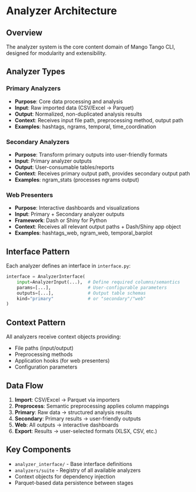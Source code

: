 # Analyzer Architecture

## Overview

The analyzer system is the core content domain of Mango Tango CLI, designed for modularity and extensibility.

## Analyzer Types

### Primary Analyzers

- **Purpose**: Core data processing and analysis
- **Input**: Raw imported data (CSV/Excel → Parquet)
- **Output**: Normalized, non-duplicated analysis results
- **Context**: Receives input file path, preprocessing method, output path
- **Examples**: hashtags, ngrams, temporal, time_coordination

### Secondary Analyzers

- **Purpose**: Transform primary outputs into user-friendly formats
- **Input**: Primary analyzer outputs
- **Output**: User-consumable tables/reports
- **Context**: Receives primary output path, provides secondary output path
- **Examples**: ngram_stats (processes ngrams output)

### Web Presenters

- **Purpose**: Interactive dashboards and visualizations
- **Input**: Primary + Secondary analyzer outputs
- **Framework**: Dash or Shiny for Python
- **Context**: Receives all relevant output paths + Dash/Shiny app object
- **Examples**: hashtags_web, ngram_web, temporal_barplot

## Interface Pattern

Each analyzer defines an interface in `interface.py`:

```python
interface = AnalyzerInterface(
    input=AnalyzerInput(...),  # Define required columns/semantics
    params=[...],              # User-configurable parameters
    outputs=[...],             # Output table schemas
    kind="primary"             # or "secondary"/"web"
)
```

## Context Pattern

All analyzers receive context objects providing:

- File paths (input/output)
- Preprocessing methods
- Application hooks (for web presenters)
- Configuration parameters

## Data Flow

1. **Import**: CSV/Excel → Parquet via importers
2. **Preprocess**: Semantic preprocessing applies column mappings
3. **Primary**: Raw data → structured analysis results
4. **Secondary**: Primary results → user-friendly outputs
5. **Web**: All outputs → interactive dashboards
6. **Export**: Results → user-selected formats (XLSX, CSV, etc.)

## Key Components

- `analyzer_interface/` - Base interface definitions
- `analyzers/suite` - Registry of all available analyzers
- Context objects for dependency injection
- Parquet-based data persistence between stages
